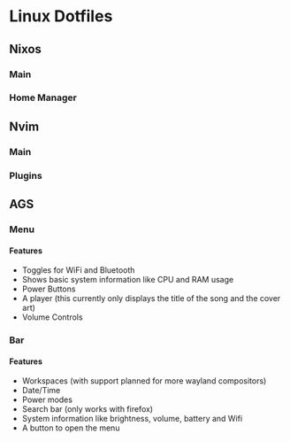 # Linux Dotfiles

## Nixos
### Main

### Home Manager

## Nvim
### Main
### Plugins

## AGS
### Menu
#### Features
* Toggles for WiFi and Bluetooth
* Shows basic system information like CPU and RAM usage
* Power Buttons
* A player (this currently only displays the title of the song and the cover art)
* Volume Controls

### Bar
#### Features
* Workspaces (with support planned for more wayland compositors)
* Date/Time
* Power modes
* Search bar (only works with firefox)
* System information like brightness, volume, battery and Wifi
* A button to open the menu
